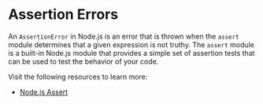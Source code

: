 # Assertion Errors

An `AssertionError` in Node.js is an error that is thrown when the `assert` module determines that a given expression is not truthy. The `assert` module is a built-in Node.js module that provides a simple set of assertion tests that can be used to test the behavior of your code.

Visit the following resources to learn more:

- [Node.js Assert](https://nodejs.org/api/assert.html#new-assertassertionerroroptions)